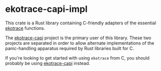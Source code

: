 # ekotrace-capi-impl

This crate is a Rust library containing C-friendly adapters
of the essential [ekotrace](../../) functions.

The [ekotrace-capi](../ekotrace-capi) project is the primary
user of this library. These two projects are separated in order to
allow alternate implementations of the panic-handling
apparatus required by Rust libraries built for C.

If you're looking to get started with using `ekotrace` from C,
you should probably be using [ekotrace-capi](../ekotrace-capi)
instead.
